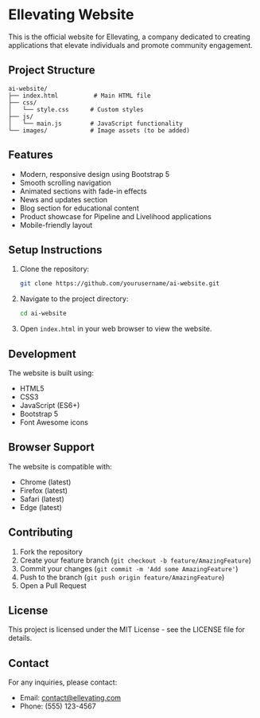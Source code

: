 # Ellevating Website

This is the official website for Ellevating, a company dedicated to creating applications that elevate individuals and promote community engagement.

## Project Structure

```
ai-website/
├── index.html          # Main HTML file
├── css/
│   └── style.css      # Custom styles
├── js/
│   └── main.js        # JavaScript functionality
└── images/            # Image assets (to be added)
```

## Features

- Modern, responsive design using Bootstrap 5
- Smooth scrolling navigation
- Animated sections with fade-in effects
- News and updates section
- Blog section for educational content
- Product showcase for Pipeline and Livelihood applications
- Mobile-friendly layout

## Setup Instructions

1. Clone the repository:
   ```bash
   git clone https://github.com/yourusername/ai-website.git
   ```

2. Navigate to the project directory:
   ```bash
   cd ai-website
   ```

3. Open `index.html` in your web browser to view the website.

## Development

The website is built using:
- HTML5
- CSS3
- JavaScript (ES6+)
- Bootstrap 5
- Font Awesome icons

## Browser Support

The website is compatible with:
- Chrome (latest)
- Firefox (latest)
- Safari (latest)
- Edge (latest)

## Contributing

1. Fork the repository
2. Create your feature branch (`git checkout -b feature/AmazingFeature`)
3. Commit your changes (`git commit -m 'Add some AmazingFeature'`)
4. Push to the branch (`git push origin feature/AmazingFeature`)
5. Open a Pull Request

## License

This project is licensed under the MIT License - see the LICENSE file for details.

## Contact

For any inquiries, please contact:
- Email: contact@ellevating.com
- Phone: (555) 123-4567 